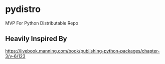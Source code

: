 # pydistro
MVP For Python Distributable Repo

## Heavily Inspired By
https://livebook.manning.com/book/publishing-python-packages/chapter-3/v-6/123
